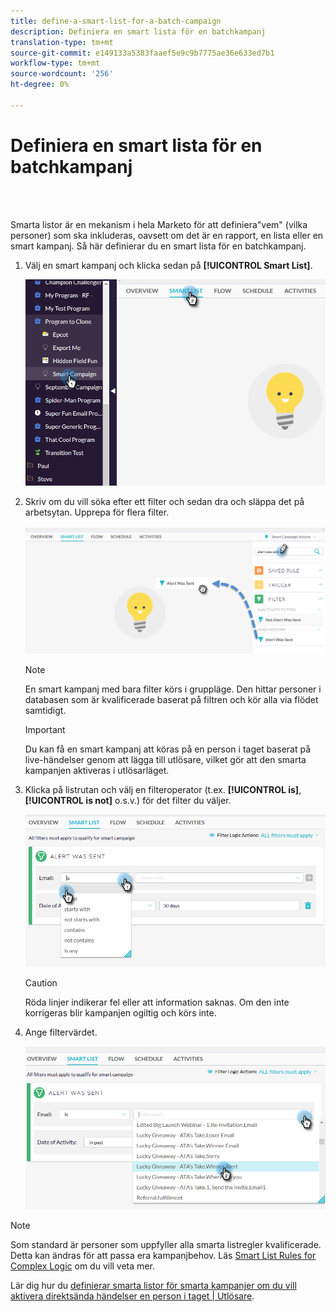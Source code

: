 ```yaml
---
title: define-a-smart-list-for-a-batch-campaign
description: Definiera en smart lista för en batchkampanj
translation-type: tm+mt
source-git-commit: e149133a5383faaef5e9c9b7775ae36e633ed7b1
workflow-type: tm+mt
source-wordcount: '256'
ht-degree: 0%

---
```



# Definiera en smart lista för en batchkampanj

<br> 

Smarta listor är en mekanism i hela Marketo för att definiera&quot;vem&quot; (vilka personer) som ska inkluderas, oavsett om det är en rapport, en lista eller en smart kampanj. Så här definierar du en smart lista för en batchkampanj.

1. Välj en smart kampanj och klicka sedan på **[!UICONTROL Smart List]**.

   ![Bild ett](/help/sky/assets/smart-campaigns/define-a-smart-list-for-a-batch-campaign/define-a-smart-list-for-a-batch-campaign-1.png)

1. Skriv om du vill söka efter ett filter och sedan dra och släppa det på arbetsytan. Upprepa för flera filter.

   ![Bild två](/help/sky/assets/smart-campaigns/define-a-smart-list-for-a-batch-campaign/define-a-smart-list-for-a-batch-campaign-2.png)

   >[!NOTE]
   >
   >En smart kampanj med bara filter körs i gruppläge. Den hittar personer i databasen som är kvalificerade baserat på filtren och kör alla via flödet samtidigt.

   >[!IMPORTANT]
   >
   >Du kan få en smart kampanj att köras på en person i taget baserat på live-händelser genom att lägga till utlösare, vilket gör att den smarta kampanjen aktiveras i utlösarläget.

1. Klicka på listrutan och välj en filteroperator (t.ex. **[!UICONTROL is]**, **[!UICONTROL is not]** o.s.v.) för det filter du väljer.

   ![Bild tre](/help/sky/assets/smart-campaigns/define-a-smart-list-for-a-batch-campaign/define-a-smart-list-for-a-batch-campaign-3.png)

   >[!CAUTION]
   >
   >Röda linjer indikerar fel eller att information saknas. Om den inte korrigeras blir kampanjen ogiltig och körs inte.

1. Ange filtervärdet.

   ![Bild fyra](/help/sky/assets/smart-campaigns/define-a-smart-list-for-a-batch-campaign/define-a-smart-list-for-a-batch-campaign-4.png)

>[!NOTE]
>
>Som standard är personer som uppfyller alla smarta listregler
>kvalificerade. Detta kan ändras för att passa era kampanjbehov. Läs [Smart List Rules for Complex Logic](https://docs.marketo.com/display/DOCS/Using+Advanced+Smart+List+Rule+Logic) om du vill veta mer.
>
>Lär dig hur du [definierar smarta listor för smarta kampanjer om du vill aktivera direktsända händelser en person i taget | Utlösare](https://docs.marketo.com/display/DOCS/Define+Smart+List+for+Smart+Campaign+%7C+Trigger).
